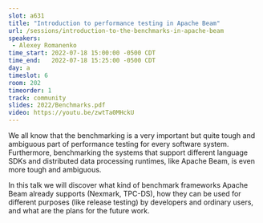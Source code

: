 ```yaml
---
slot: a631
title: "Introduction to performance testing in Apache Beam"
url: /sessions/introduction-to-the-benchmarks-in-apache-beam
speakers:
 - Alexey Romanenko
time_start: 2022-07-18 15:00:00 -0500 CDT
time_end:   2022-07-18 15:25:00 -0500 CDT
day: a
timeslot: 6
room: 202
timeorder: 1
track: community
slides: 2022/Benchmarks.pdf
video: https://youtu.be/zwtTa0MHckU
---
```


We all know that the benchmarking is a very important but quite tough and ambiguous part of performance testing for every software system. Furthermore, benchmarking the systems that support different language SDKs and distributed data processing runtimes, like Apache Beam, is even more tough and ambiguous. 
 
In this talk we will discover what kind of benchmark frameworks Apache Beam already supports (Nexmark, TPC-DS), how they can be used for different purposes (like release testing) by developers and ordinary users, and what are the plans for the future work.